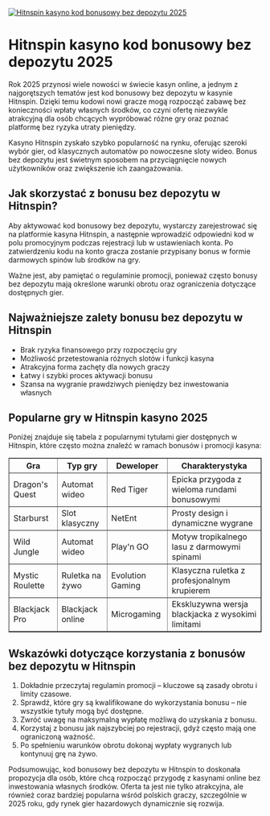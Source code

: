 [![Hitnspin kasyno kod bonusowy bez depozytu 2025](https://123-caf.pages.dev/gitsignup.png)](https://vrmoo.ru/Bt82HjjY)

<h1>Hitnspin kasyno kod bonusowy bez depozytu 2025</h1> <p>Rok 2025 przynosi wiele nowości w świecie kasyn online, a jednym z najgorętszych tematów jest kod bonusowy bez depozytu w kasynie Hitnspin. Dzięki temu kodowi nowi gracze mogą rozpocząć zabawę bez konieczności wpłaty własnych środków, co czyni ofertę niezwykle atrakcyjną dla osób chcących wypróbować różne gry oraz poznać platformę bez ryzyka utraty pieniędzy.</p> <p>Kasyno Hitnspin zyskało szybko popularność na rynku, oferując szeroki wybór gier, od klasycznych automatów po nowoczesne sloty wideo. Bonus bez depozytu jest świetnym sposobem na przyciągnięcie nowych użytkowników oraz zwiększenie ich zaangażowania.</p>  <h2>Jak skorzystać z bonusu bez depozytu w Hitnspin?</h2> <p>Aby aktywować kod bonusowy bez depozytu, wystarczy zarejestrować się na platformie kasyna Hitnspin, a następnie wprowadzić odpowiedni kod w polu promocyjnym podczas rejestracji lub w ustawieniach konta. Po zatwierdzeniu kodu na konto gracza zostanie przypisany bonus w formie darmowych spinów lub środków na gry.</p> <p>Ważne jest, aby pamiętać o regulaminie promocji, ponieważ często bonusy bez depozytu mają określone warunki obrotu oraz ograniczenia dotyczące dostępnych gier.</p>  <h2>Najważniejsze zalety bonusu bez depozytu w Hitnspin</h2> <ul>   <li>Brak ryzyka finansowego przy rozpoczęciu gry</li>   <li>Możliwość przetestowania różnych slotów i funkcji kasyna</li>   <li>Atrakcyjna forma zachęty dla nowych graczy</li>   <li>Łatwy i szybki proces aktywacji bonusu</li>   <li>Szansa na wygranie prawdziwych pieniędzy bez inwestowania własnych</li> </ul>  <h2>Popularne gry w Hitnspin kasyno 2025</h2> <p>Poniżej znajduje się tabela z popularnymi tytułami gier dostępnych w Hitnspin, które często można znaleźć w ramach bonusów i promocji kasyna:</p>  <table border="1" cellpadding="8" cellspacing="0">   <thead>     <tr>       <th>Gra</th>       <th>Typ gry</th>       <th>Deweloper</th>       <th>Charakterystyka</th>     </tr>   </thead>   <tbody>     <tr>       <td>Dragon's Quest</td>       <td>Automat wideo</td>       <td>Red Tiger</td>       <td>Epicka przygoda z wieloma rundami bonusowymi</td>     </tr>     <tr>       <td>Starburst</td>       <td>Slot klasyczny</td>       <td>NetEnt</td>       <td>Prosty design i dynamiczne wygrane</td>     </tr>     <tr>       <td>Wild Jungle</td>       <td>Automat wideo</td>       <td>Play'n GO</td>       <td>Motyw tropikalnego lasu z darmowymi spinami</td>     </tr>     <tr>       <td>Mystic Roulette</td>       <td>Ruletka na żywo</td>       <td>Evolution Gaming</td>       <td>Klasyczna ruletka z profesjonalnym krupierem</td>     </tr>     <tr>       <td>Blackjack Pro</td>       <td>Blackjack online</td>       <td>Microgaming</td>       <td>Ekskluzywna wersja blackjacka z wysokimi limitami</td>     </tr>   </tbody> </table>  <h2>Wskazówki dotyczące korzystania z bonusów bez depozytu w Hitnspin</h2> <ol>   <li>Dokładnie przeczytaj regulamin promocji – kluczowe są zasady obrotu i limity czasowe.</li>   <li>Sprawdź, które gry są kwalifikowane do wykorzystania bonusu – nie wszystkie tytuły mogą być dostępne.</li>   <li>Zwróć uwagę na maksymalną wypłatę możliwą do uzyskania z bonusu.</li>   <li>Korzystaj z bonusu jak najszybciej po rejestracji, gdyż często mają one ograniczoną ważność.</li>   <li>Po spełnieniu warunków obrotu dokonaj wypłaty wygranych lub kontynuuj grę na żywo.</li> </ol>  <p>Podsumowując, kod bonusowy bez depozytu w Hitnspin to doskonała propozycja dla osób, które chcą rozpocząć przygodę z kasynami online bez inwestowania własnych środków. Oferta ta jest nie tylko atrakcyjna, ale również coraz bardziej popularna wśród polskich graczy, szczególnie w 2025 roku, gdy rynek gier hazardowych dynamicznie się rozwija.</p>